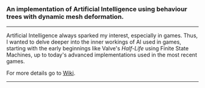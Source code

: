 ### An implementation of Artificial Intelligence using behaviour trees with dynamic mesh deformation.
***
Artificial Intelligence always sparked my interest, especially in games. Thus, I wanted to delve deeper into the inner workings of AI used in games, starting with the early beginnings like Valve's *Half-Life* using Finite State Machines, up to today's advanced implementations used in the most recent games. </br>

For more details go to [Wiki](https://github.com/MauriceJohannssen/BehaviourTrees/wiki).
***

